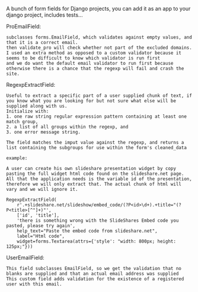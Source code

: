 A bunch of form fields for Django projects, you can add it as an app to your django project, includes tests...

ProEmailField:

    subclasses forms.EmailField, which validates against empty values, and that it is a correct email.
    then validate_pro will check whether not part of the excluded domains.
    I used an extra method as opposed to a custom validator because it seems to be difficult to know which validator is run first
    and we do want the default email validator to run first because otherwise there is a chance that the regexp will fail and crash the site.
    
    
RegexpExtractField:

    Useful to extract a specific part of a user supplied chunk of text, if you know what you are looking for but not sure what else will be supplied along with us.
    Initialize with:
    1. one raw string regular expression pattern containing at least one match group,
    2. a list of all groups within the regexp, and
    3. one error message string.
    
    The field matches the imput value against the regexp, and returns a list containing the subgroups for use within the form's cleaned_data
    
    example:
    
    A user can create his own slideshare presentation widget by copy pasting the full widget html code found on the slideshare.net page.
    All that the application needs is the variable id of the presentation, therefore we will only extract that. The actual chunk of html will vary and we will ignore it.
    
    RegexpExtractField(
        r'.+slideshare.net/slideshow/embed_code/(?P<id>\d+).+title="(?P<title>[^"]+)"',
        ['id', 'title'],
        'there is something wrong with the SlideShares Embed code you pasted, please try again',
        help_text="Paste the embed code from slideshare.net",
        label="Html code",
        widget=forms.Textarea(attrs={'style': "width: 800px; height: 125px;"}))
        
UserEmailField:

    This field subclasses EmailField, so we get the validation that no blanks are supplied and that an actual email address was supplied
    This custom field adds validation for the existence of a registered user with this email. 
